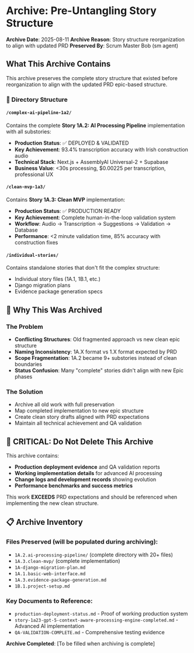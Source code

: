 # Archive: Pre-Untangling Story Structure
**Archive Date**: 2025-08-11
**Archive Reason**: Story structure reorganization to align with updated PRD
**Preserved By**: Scrum Master Bob (sm agent)

## What This Archive Contains

This archive preserves the complete story structure that existed before reorganization to align with the updated PRD epic-based structure.

### 📂 Directory Structure

#### `/complex-ai-pipeline-1a2/`
Contains the complete **Story 1A.2: AI Processing Pipeline** implementation with all substories:
- **Production Status**: ✅ DEPLOYED & VALIDATED
- **Key Achievement**: 93.4% transcription accuracy with Irish construction audio
- **Technical Stack**: Next.js + AssemblyAI Universal-2 + Supabase
- **Business Value**: <30s processing, $0.00225 per transcription, professional UX

#### `/clean-mvp-1a3/`
Contains **Story 1A.3: Clean MVP** implementation:
- **Production Status**: ✅ PRODUCTION READY
- **Key Achievement**: Complete human-in-the-loop validation system
- **Workflow**: Audio → Transcription → Suggestions → Validation → Database
- **Performance**: <2 minute validation time, 85% accuracy with construction fixes

#### `/individual-stories/`
Contains standalone stories that don't fit the complex structure:
- Individual story files (1A.1, 1B.1, etc.)
- Django migration plans
- Evidence package generation specs

## 🎯 Why This Was Archived

### The Problem
- **Conflicting Structures**: Old fragmented approach vs new clean epic structure
- **Naming Inconsistency**: 1A.X format vs 1.X format expected by PRD
- **Scope Fragmentation**: 1A.2 became 9+ substories instead of clean boundaries
- **Status Confusion**: Many "complete" stories didn't align with new Epic phases

### The Solution
- Archive all old work with full preservation
- Map completed implementation to new epic structure
- Create clean story drafts aligned with PRD expectations
- Maintain all technical achievement and QA validation

## 🚨 CRITICAL: Do Not Delete This Archive

This archive contains:
- **Production deployment evidence** and QA validation reports
- **Working implementation details** for advanced AI processing
- **Change logs and development records** showing evolution
- **Performance benchmarks and success metrics**

This work **EXCEEDS** PRD expectations and should be referenced when implementing the new clean structure.

## 📋 Archive Inventory

### Files Preserved (will be populated during archiving):
- `1A.2.ai-processing-pipeline/` (complete directory with 20+ files)
- `1A.3.clean-mvp/` (complete implementation)
- `1A-django-migration-plan.md`
- `1A.1.basic-web-interface.md`
- `1A.3.evidence-package-generation.md` 
- `1B.1.project-setup.md`

### Key Documents to Reference:
- `production-deployment-status.md` - Proof of working production system
- `story-1a23-gpt-5-context-aware-processing-engine-completed.md` - Advanced AI implementation
- `QA-VALIDATION-COMPLETE.md` - Comprehensive testing evidence

**Archive Completed**: [To be filled when archiving is complete]